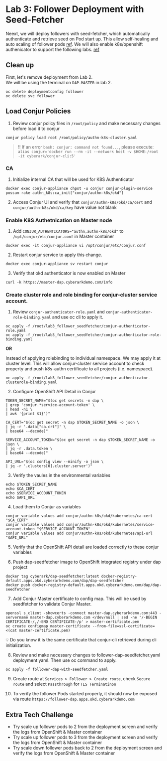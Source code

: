 # Lab 3: Follower Deployment with Seed-Fetcher

Neext, we will deploy followers with seed-fetcher, which automatically authenticate and retrieve seed on Pod start up. This allow self-healing and auto scaling of follower pods [ref](https://docs.cyberark.com/Product-Doc/OnlineHelp/AAM-DAP/Latest/en/Content/Integrations/ConjurDeployFollowers.htm).   We will also enable k8s/openshift authenicator to support the following labs.  [ref](https://docs.cyberark.com/Product-Doc/OnlineHelp/AAM-DAP/Latest/en/Content/Integrations/Kubernetes_deployApplicationCluster.htm)

## Clean up
First, let's remove deployment from Lab 2.   
We will be using the terminal on `DAP-MASTER` in lab 2.
```
oc delete deploymentconfig follower
oc delete svc follower
```

## Load Conjur Policies

1.	Review conjur policy files in `/root/policy` and make necessary changes before load it to conjur 
```
conjur policy load root /root/policy/authn-k8s-cluster.yaml
```

> :bangbang: If an error `bash: conjur: command not found...`, please execute:
> `alias conjur='docker run --rm -it --network host -v $HOME:/root -it cyberark/conjur-cli:5'`


### CA

1. Initialize internal CA that will be used for K8S Authenticator 
```
docker exec conjur-appliance chpst -u conjur conjur-plugin-service possum rake authn_k8s:ca_init["conjur/authn-k8s/okd"]
```

2. Access Conjur UI and verify that `conjur/authn-k8s/okd/ca/cert` and `conjur/authn-k8s/okd/ca/key` have value not blank

###	Enable K8S Authetnication on Master node

1. Add `CONJUR_AUTHENTICATORS="authn,authn-k8s/okd"` to `/opt/conjur/etc/conjur.conf` in Master container

``` 
docker exec -it conjur-appliance vi /opt/conjur/etc/conjur.conf
```

2. Restart conjur service to apply this change.
``` 
docker exec conjur-appliance sv restart conjur
```

3.	Verify that okd authenticator is now enabled on Master
```
curl -k https://master-dap.cyberarkdemo.com/info
```

###	Create cluster role and role binding for conjur-cluster service account. 

1. Review `conjur-authenticator-role.yaml` and `conjur-authenticator-role-binding.yaml` and use oc cli to apply it.

```
oc apply -f /root/lab3_follower_seedfetcher/conjur-authenticator-role.yaml
oc apply -f /root/lab3_follower_seedfetcher/conjur-authenticator-role-binding.yaml
```
__**OR**__

Instead of applying rolebinding to individual namespace. We may apply it at cluster level. 
This will allow conjur-cluster service account to check property and push k8s-authn certificate to all projects (i.e. namespace).

```
oc apply -f /root/lab3_follower_seedfetcher/conjur-authenticator-clusterole-binding.yaml
```

2. Configure OpenShift API Detail in Conjur
```
TOKEN_SECRET_NAME="$(oc get secrets -n dap \
| grep 'conjur.*service-account-token' \
| head -n1 \
| awk '{print $1}')"

CA_CERT="$(oc get secret -n dap $TOKEN_SECRET_NAME -o json \
| jq -r '.data["ca.crt"]' \
| base64 --decode)"

SERVICE_ACCOUNT_TOKEN="$(oc get secret -n dap $TOKEN_SECRET_NAME -o json \
| jq -r .data.token \
| base64 --decode)"

API_URL="$(oc config view --minify -o json \
| jq -r '.clusters[0].cluster.server')"
```

3. Verify the vaules in the environmental variables
```
echo $TOKEN_SECRET_NAME
echo $CA_CERT
echo $SERVICE_ACCOUNT_TOKEN
echo $API_URL
```

4. Load them to Conjur as variables
```
conjur variable values add conjur/authn-k8s/okd/kubernetes/ca-cert "$CA_CERT"
conjur variable values add conjur/authn-k8s/okd/kubernetes/service-account-token "$SERVICE_ACCOUNT_TOKEN"
conjur variable values add conjur/authn-k8s/okd/kubernetes/api-url "$API_URL"
```

5. Verify that the OpenShift API detail are loaded correctly to these conjur variables

6.	Push dap-seedfetcher image to OpenShift integrated registry under dap project 
```
docker tag cyberark/dap-seedfetcher:latest docker-registry-default.apps.okd.cyberarkdemo.com/dap/dap-seedfetcher
docker push docker-registry-default.apps.okd.cyberarkdemo.com/dap/dap-seedfetcher
```

7.	Add Conjur Master certificate to config map. This will be used by seedfetcher to validate Conjur Master.

```
openssl s_client -showcerts -connect master-dap.cyberarkdemo.com:443 -servername master-dap.cyberarkdemo.com </dev/null | sed -ne '/-BEGIN CERTIFICATE-/,/-END CERTIFICATE-/p' > master-certificate.pem	
oc create configmap master-certificate --from-file=ssl-certificate=<(cat master-certificate.pem)
```
:bulb:	Do you know it is the same certificate that conjur-cli retrieved during cli initialization.

8.	Review and make necessary changes to follower-dap-seedfetcher.yaml deployment yaml. Then use oc command to apply. 
```
oc apply -f follower-dap-with-seedfetcher.yaml
```

9. Create route at `Services > Follower > Create route`, check `Secure route` and select `Passthrough` for `TLS Terminatinon`

10.	To verify the follower Pods started properly, it should now be exposed via route `https://follower-dap.apps.okd.cyberarkdemo.com` 

## Extra Tech Challenge
-	Try scale up follower pods to 2 from the deployment screen and verify the logs from OpenShift & Master container
-	Try scale up follower pods to 3 from the deployment screen and verify the logs from OpenShift & Master container
-	Try scale down follower pods back to 2 from the deployment screen and verify the logs from OpenShift & Master container

